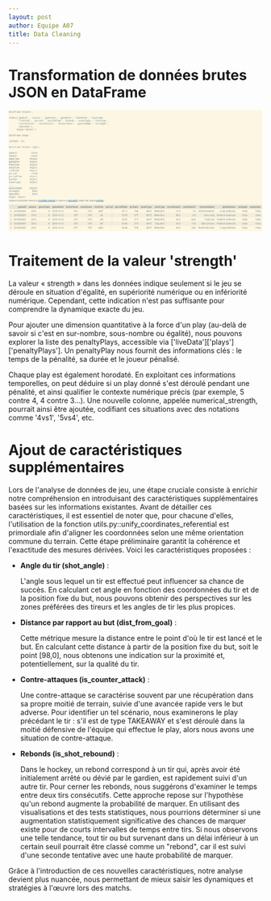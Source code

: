 ```yaml
---
layout: post
author: Equipe A07
title: Data Cleaning
---
```


# Transformation de données brutes JSON en DataFrame

![SCREENSHOT OF THE DATAFRAME](image/2023-10-06-data_cleaning/1697482322088.png "Dataframe head exctract")

# Traitement de la valeur 'strength'

La valeur « strength » dans les données indique seulement si le jeu se déroule en situation d'égalité, en supériorité numérique ou en infériorité numérique. Cependant, cette indication n'est pas suffisante pour comprendre la dynamique exacte du jeu.

Pour ajouter une dimension quantitative à la force d'un play (au-delà de savoir si c'est en sur-nombre, sous-nombre ou égalité), nous pouvons explorer la liste des penaltyPlays, accessible via ['liveData']['plays']['penaltyPlays']. Un penaltyPlay nous fournit des informations clés : le temps de la pénalité, sa durée et le joueur pénalisé.

Chaque play est également horodaté. En exploitant ces informations temporelles, on peut déduire si un play donné s'est déroulé pendant une pénalité, et ainsi qualifier le contexte numérique précis (par exemple, 5 contre 4, 4 contre 3...). Une nouvelle colonne, appelée numerical_strength, pourrait ainsi être ajoutée, codifiant ces situations avec des notations comme '4vs1', '5vs4', etc.

# Ajout de caractéristiques supplémentaires

Lors de l'analyse de données de jeu, une étape cruciale consiste à enrichir notre compréhension en introduisant des caractéristiques supplémentaires basées sur les informations existantes. Avant de détailler ces caractéristiques, il est essentiel de noter que, pour chacune d'elles, l'utilisation de la fonction utils.py::unify_coordinates_referential est primordiale afin d'aligner les coordonnées selon une même orientation commune du terrain. Cette étape préliminaire garantit la cohérence et l'exactitude des mesures dérivées. Voici les caractéristiques proposées :

* **Angle du tir (shot_angle)** : 

   L'angle sous lequel un tir est effectué peut influencer sa chance de succès. En calculant cet angle en fonction des coordonnées du tir et de la position fixe du but, nous pouvons obtenir des perspectives sur les zones préférées des tireurs et les angles de tir les plus propices.

* **Distance par rapport au but (dist_from_goal)** : 

   Cette métrique mesure la distance entre le point d'où le tir est lancé et le but. En calculant cette distance à partir de la position fixe du but, soit le point [98,0], nous obtenons une indication sur la proximité et, potentiellement, sur la qualité du tir.

* **Contre-attaques (is_counter_attack)** : 

   Une contre-attaque se caractérise souvent par une récupération dans sa propre moitié de terrain, suivie d'une avancée rapide vers le but adverse. Pour identifier un tel scénario, nous examinerons le play précédant le tir : s'il est de type TAKEAWAY et s'est déroulé dans la moitié défensive de l'équipe qui effectue le play, alors nous avons une situation de contre-attaque.

* **Rebonds (is_shot_rebound)** : 

   Dans le hockey, un rebond correspond à un tir qui, après avoir été initialement arrêté ou dévié par le gardien, est rapidement suivi d'un autre tir. Pour cerner les rebonds, nous suggérons d'examiner le temps entre deux tirs consécutifs. Cette approche repose sur l'hypothèse qu'un rebond augmente la probabilité de marquer. En utilisant des visualisations et des tests statistiques, nous pourrions déterminer si une augmentation statistiquement significative des chances de marquer existe pour de courts intervalles de temps entre tirs. Si nous observons une telle tendance, tout tir ou but survenant dans un délai inférieur à un certain seuil pourrait être classé comme un "rebond", car il est suivi d'une seconde tentative avec une haute probabilité de marquer.

Grâce à l'introduction de ces nouvelles caractéristiques, notre analyse devient plus nuancée, nous permettant de mieux saisir les dynamiques et stratégies à l'œuvre lors des matchs.
